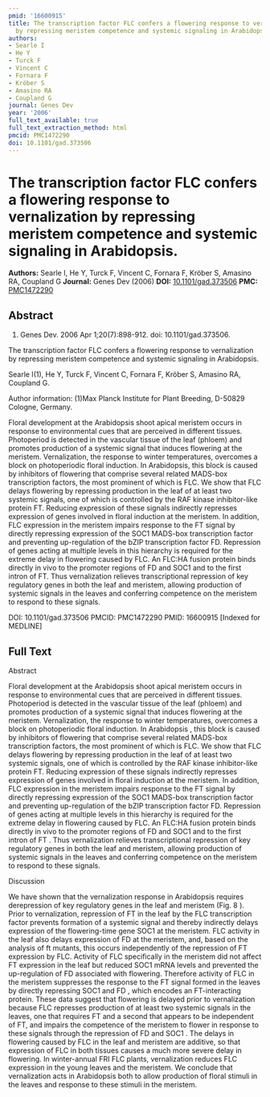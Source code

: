 ```yaml
---
pmid: '16600915'
title: The transcription factor FLC confers a flowering response to vernalization
  by repressing meristem competence and systemic signaling in Arabidopsis.
authors:
- Searle I
- He Y
- Turck F
- Vincent C
- Fornara F
- Kröber S
- Amasino RA
- Coupland G
journal: Genes Dev
year: '2006'
full_text_available: true
full_text_extraction_method: html
pmcid: PMC1472290
doi: 10.1101/gad.373506
---
```


# The transcription factor FLC confers a flowering response to vernalization by repressing meristem competence and systemic signaling in Arabidopsis.
**Authors:** Searle I, He Y, Turck F, Vincent C, Fornara F, Kröber S, Amasino RA, Coupland G
**Journal:** Genes Dev (2006)
**DOI:** [10.1101/gad.373506](https://doi.org/10.1101/gad.373506)
**PMC:** [PMC1472290](https://www.ncbi.nlm.nih.gov/pmc/articles/PMC1472290/)

## Abstract

1. Genes Dev. 2006 Apr 1;20(7):898-912. doi: 10.1101/gad.373506.

The transcription factor FLC confers a flowering response to vernalization by 
repressing meristem competence and systemic signaling in Arabidopsis.

Searle I(1), He Y, Turck F, Vincent C, Fornara F, Kröber S, Amasino RA, Coupland 
G.

Author information:
(1)Max Planck Institute for Plant Breeding, D-50829 Cologne, Germany.

Floral development at the Arabidopsis shoot apical meristem occurs in response 
to environmental cues that are perceived in different tissues. Photoperiod is 
detected in the vascular tissue of the leaf (phloem) and promotes production of 
a systemic signal that induces flowering at the meristem. Vernalization, the 
response to winter temperatures, overcomes a block on photoperiodic floral 
induction. In Arabidopsis, this block is caused by inhibitors of flowering that 
comprise several related MADS-box transcription factors, the most prominent of 
which is FLC. We show that FLC delays flowering by repressing production in the 
leaf of at least two systemic signals, one of which is controlled by the RAF 
kinase inhibitor-like protein FT. Reducing expression of these signals 
indirectly represses expression of genes involved in floral induction at the 
meristem. In addition, FLC expression in the meristem impairs response to the FT 
signal by directly repressing expression of the SOC1 MADS-box transcription 
factor and preventing up-regulation of the bZIP transcription factor FD. 
Repression of genes acting at multiple levels in this hierarchy is required for 
the extreme delay in flowering caused by FLC. An FLC:HA fusion protein binds 
directly in vivo to the promoter regions of FD and SOC1 and to the first intron 
of FT. Thus vernalization relieves transcriptional repression of key regulatory 
genes in both the leaf and meristem, allowing production of systemic signals in 
the leaves and conferring competence on the meristem to respond to these 
signals.

DOI: 10.1101/gad.373506
PMCID: PMC1472290
PMID: 16600915 [Indexed for MEDLINE]

## Full Text

Abstract

Floral development at the Arabidopsis shoot apical meristem occurs in response to environmental cues that are perceived in different tissues. Photoperiod is detected in the vascular tissue of the leaf (phloem) and promotes production of a systemic signal that induces flowering at the meristem. Vernalization, the response to winter temperatures, overcomes a block on photoperiodic floral induction. In Arabidopsis , this block is caused by inhibitors of flowering that comprise several related MADS-box transcription factors, the most prominent of which is FLC. We show that FLC delays flowering by repressing production in the leaf of at least two systemic signals, one of which is controlled by the RAF kinase inhibitor-like protein FT. Reducing expression of these signals indirectly represses expression of genes involved in floral induction at the meristem. In addition, FLC expression in the meristem impairs response to the FT signal by directly repressing expression of the SOC1 MADS-box transcription factor and preventing up-regulation of the bZIP transcription factor FD. Repression of genes acting at multiple levels in this hierarchy is required for the extreme delay in flowering caused by FLC. An FLC:HA fusion protein binds directly in vivo to the promoter regions of FD and SOC1 and to the first intron of FT . Thus vernalization relieves transcriptional repression of key regulatory genes in both the leaf and meristem, allowing production of systemic signals in the leaves and conferring competence on the meristem to respond to these signals.

Discussion

We have shown that the vernalization response in Arabidopsis requires derepression of key regulatory genes in the leaf and meristem (Fig. 8 ). Prior to vernalization, repression of FT in the leaf by the FLC transcription factor prevents formation of a systemic signal and thereby indirectly delays expression of the flowering-time gene SOC1 at the meristem. FLC activity in the leaf also delays expression of FD at the meristem, and, based on the analysis of ft mutants, this occurs independently of the repression of FT expression by FLC. Activity of FLC specifically in the meristem did not affect FT expression in the leaf but reduced SOC1 mRNA levels and prevented the up-regulation of FD associated with flowering. Therefore activity of FLC in the meristem suppresses the response to the FT signal formed in the leaves by directly repressing SOC1 and FD , which encodes an FT-interacting protein. These data suggest that flowering is delayed prior to vernalization because FLC represses production of at least two systemic signals in the leaves, one that requires FT and a second that appears to be independent of FT, and impairs the competence of the meristem to flower in response to these signals through the repression of FD and SOC1 . The delays in flowering caused by FLC in the leaf and meristem are additive, so that expression of FLC in both tissues causes a much more severe delay in flowering. In winter-annual FRI FLC plants, vernalization reduces FLC expression in the young leaves and the meristem. We conclude that vernalization acts in Arabidopsis both to allow production of floral stimuli in the leaves and response to these stimuli in the meristem.
